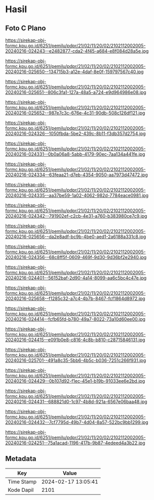 # Hasil

## Foto C Plano

https://sirekap-obj-formc.kpu.go.id/6251/pemilu/pdpr/21/02/11/20/02/2102112002005-20240216-024243--e2482877-cda2-4f45-a684-e8f084d28a5e.jpg

https://sirekap-obj-formc.kpu.go.id/6251/pemilu/pdpr/21/02/11/20/02/2102112002005-20240216-025650--134715b3-a12e-4daf-8e0f-159797567c40.jpg

https://sirekap-obj-formc.kpu.go.id/6251/pemilu/pdpr/21/02/11/20/02/2102112002005-20240216-025651--806c3fa1-127a-48a5-a724-e9d964986e08.jpg

https://sirekap-obj-formc.kpu.go.id/6251/pemilu/pdpr/21/02/11/20/02/2102112002005-20240216-025652--987e7c3c-676e-4c31-90db-508c126df121.jpg

https://sirekap-obj-formc.kpu.go.id/6251/pemilu/pdpr/21/02/11/20/02/2102112002005-20240216-024326--1050fbda-5be2-439c-8b11-f3db357d2754.jpg

https://sirekap-obj-formc.kpu.go.id/6251/pemilu/pdpr/21/02/11/20/02/2102112002005-20240216-024331--0b0a06a8-5abb-4179-90ec-7aa134a441fe.jpg

https://sirekap-obj-formc.kpu.go.id/6251/pemilu/pdpr/21/02/11/20/02/2102112002005-20240216-024334--63feaa21-d7eb-4354-9050-aa7973d47472.jpg

https://sirekap-obj-formc.kpu.go.id/6251/pemilu/pdpr/21/02/11/20/02/2102112002005-20240216-024335--aa37be59-1a02-4062-982d-7784eace0981.jpg

https://sirekap-obj-formc.kpu.go.id/6251/pemilu/pdpr/21/02/11/20/02/2102112002005-20240216-024342--791902ef-c2cb-4e31-a760-b383980ce7c9.jpg

https://sirekap-obj-formc.kpu.go.id/6251/pemilu/pdpr/21/02/11/20/02/2102112002005-20240216-025656--da2e8adf-bc9b-4be0-aed1-2a6188a331c8.jpg

https://sirekap-obj-formc.kpu.go.id/6251/pemilu/pdpr/21/02/11/20/02/2102112002005-20240216-024356--68c8ff5f-0609-469f-9d30-9d36bf2e2940.jpg

https://sirekap-obj-formc.kpu.go.id/6251/pemilu/pdpr/21/02/11/20/02/2102112002005-20240216-024401--56152baf-2d90-4a14-8099-aa6c5bc4c47e.jpg

https://sirekap-obj-formc.kpu.go.id/6251/pemilu/pdpr/21/02/11/20/02/2102112002005-20240216-025658--f1285c32-a7c4-4b7b-8467-fcf1864d8972.jpg

https://sirekap-obj-formc.kpu.go.id/6251/pemilu/pdpr/21/02/11/20/02/2102112002005-20240216-024414--fcfb65fd-b780-49a7-8022-73a10d60ee00.jpg

https://sirekap-obj-formc.kpu.go.id/6251/pemilu/pdpr/21/02/11/20/02/2102112002005-20240216-024415--e091b0e8-c816-4c8b-b810-c28715846131.jpg

https://sirekap-obj-formc.kpu.go.id/6251/pemilu/pdpr/21/02/11/20/02/2102112002005-20240216-025701--491a8c35-5bb6-4b5c-b036-7251c266f931.jpg

https://sirekap-obj-formc.kpu.go.id/6251/pemilu/pdpr/21/02/11/20/02/2102112002005-20240216-024429--0b107d92-f1ec-45e1-b19b-91033ee6e2bd.jpg

https://sirekap-obj-formc.kpu.go.id/6251/pemilu/pdpr/21/02/11/20/02/2102112002005-20240216-024431--688821d0-1c97-4b8d-921a-6567e06baa48.jpg

https://sirekap-obj-formc.kpu.go.id/6251/pemilu/pdpr/21/02/11/20/02/2102112002005-20240216-024432--7cf7795d-49b7-4d04-8a57-522bc9bb1299.jpg

https://sirekap-obj-formc.kpu.go.id/6251/pemilu/pdpr/21/02/11/20/02/2102112002005-20240216-024251--75a1acad-1196-417b-9b87-4edeed4a3b22.jpg


## Metadata

| Key        | Value               |
| ---------- | ------------------- |
| Time Stamp | 2024-02-17 13:05:41 |
| Kode Dapil | 2101                |



